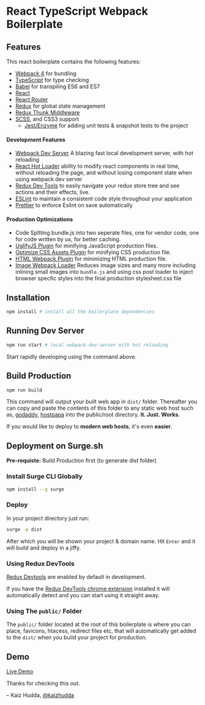 # React TypeScript Webpack Boilerplate

## Features

This react boilerplate contains the following features:

- [Webpack 4](http://webpack.github.io) for bundling
- [TypeScript](https://www.typescriptlang.org/) for type checking
- [Babel](http://babeljs.io) for transpiling ES6 and ES7
- [React](https://github.com/facebook/react)
- [React Router](https://github.com/rackt/react-router)
- [Redux](https://github.com/rackt/redux) for global state management
- [Redux Thunk Middleware](https://github.com/reduxjs/redux-thunk)
- [SCSS](https://sass-lang.com/), and CSS3 support
  - [Jest/Enzyme](https://jestjs.io/) for adding unit tests & snapshot tests to the project
    <!-- * [React-Helmet](https://github.com/nfl/react-helmet) to make your application SEO ready. -->

#### Development Features

- [Webpack Dev Server](https://webpack.js.org/configuration/dev-server/) A blazing fast local development server, with hot reloading
- [React Hot Loader](https://github.com/gaearon/react-hot-loader) ability to modify react components in real time, without reloading the page, and without losing component state when using webpack dev server
- [Redux Dev Tools](https://github.com/gaearon/redux-devtools) to easily navigate your redux store tree and see actions and their effects, live.
- [ESLint](http://eslint.org) to maintain a consistent code style throughout your application
- [Prettier](http://eslint.org) to enforce Eslint on save automatically

#### Production Optimizations

- Code Spltting bundle.js into two seperate files, one for vendor code, one for code written by us, for better caching.
- [UglifyJS Plugin](https://github.com/webpack-contrib/uglifyjs-webpack-plugin) for minifying JavaScript production files.
- [Optimize CSS Assets Plugin](https://github.com/NMFR/optimize-css-assets-webpack-plugin) for minifying CSS production file.
- [HTML Webpack Plugin](https://github.com/jantimon/html-webpack-plugin) for minimizing HTML production file.
- [Image Webpack Loader](https://github.com/jantimon/html-webpack-plugin) Reduces image sizes
  and many more including inlining small images into `bundle.js`
  and using css post loader to inject browser specfic styles into the final production stylesheet.css file

## Installation

```bash
npm install # install all the boilerplate dependencies
```

## Running Dev Server

```bash
npm run start # local webpack-dev-server with hot reloading
```

Start rapidly developing using the command above.

## Build Production

```bash
npm run build
```

This command will output your built web app in `dist/` folder. Thereafter you can copy and paste the contents of this folder to any static web host such as, [godaddy](https://godaddy.com), [hostpapa](https://hostpapa.com) into the public/root directory.
**It. Just. Works.**

If you would like to deploy to **modern web hosts**, it's even **easier**.

## Deployment on Surge.sh

**Pre-requiste:** Build Production first (to generate dist folder)

### Install Surge CLI Globally

```bash
npm install --g surge
```

### Deploy

In your project directory just run:

```bash
surge -p dist
```

After which you will be shown your project & domain name.
Hit `Enter` and it will build and deploy in a jiffy.

### Using Redux DevTools

[Redux Devtools](https://github.com/gaearon/redux-devtools) are enabled by default in development.

If you have the [Redux DevTools chrome extension](https://chrome.google.com/webstore/detail/redux-devtools/lmhkpmbekcpmknklioeibfkpmmfibljd) installed it will automatically detect and you can start using it straight away.

### Using The `public/` Folder

The `public/` folder located at the root of this boilerplate is where you can place, favicons, htacess, redirect files etc, that will automatically get added to the `dist/` when you build your project for production.

## Demo

[Live Demo](skillful-desk.surge.sh)

<!-- A demonstration of this app can be seen [running on surge](http://boilerplate-redux.surge.sh) -->

Thanks for checking this out.

– Kaiz Hudda, [@kaizhudda](https://twitter.com/kaizhudda)
